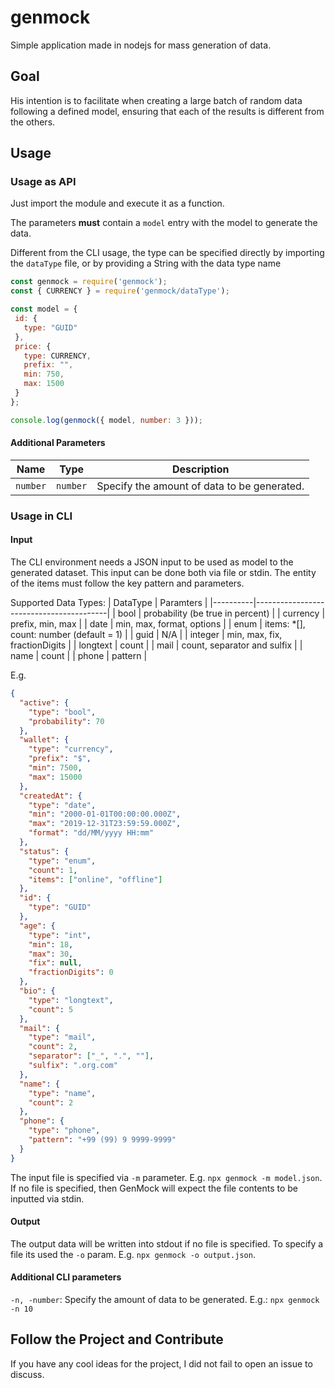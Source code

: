genmock
=======

Simple application made in nodejs for mass generation of data.

## Goal

His intention is to facilitate when creating a large batch of random data following a defined model, ensuring that each of the results is different from the others.

## Usage

 ### Usage as API
 
 Just import the module and execute it as a function.
 
 The parameters **must** contain a ``model`` entry with the model to generate the data.
 
 Different from the CLI usage, the type can be specified directly by importing the ``dataType`` file, or by providing a String with the data type name
 
 ```javascript
const genmock = require('genmock');
const { CURRENCY } = require('genmock/dataType');

const model = {
  id: {
    type: "GUID"
  },
  price: {
    type: CURRENCY,
    prefix: "",
    min: 750,
    max: 1500
  }
};

console.log(genmock({ model, number: 3 }));
```

 #### Additional Parameters
 
 | Name       | Type       | Description                                 |
 |------------|------------|---------------------------------------------|
 | ``number`` | ``number`` | Specify the amount of data to be generated. |


 
 ### Usage in CLI
 
 #### Input
 The CLI environment needs a JSON input to be used as model to the generated dataset. This input can be done both via file or stdin.
 The entity of the items must follow the key pattern and parameters.

 Supported Data Types:
 | DataType | Paramters                               |
 |----------|-----------------------------------------|
 | bool     | probability (be true in percent)        |
 | currency | prefix, min, max                        |
 | date     | min, max, format, options               |
 | enum     | items: *[], count: number (default = 1) |
 | guid     | N/A                                     |
 | integer  | min, max, fix, fractionDigits           |
 | longtext | count                                   |
 | mail     | count, separator and sulfix             |
 | name     | count                                   |
 | phone    | pattern                                 |

 E.g.
```json
{
  "active": {
    "type": "bool",
    "probability": 70
  },
  "wallet": {
    "type": "currency",
    "prefix": "$",
    "min": 7500,
    "max": 15000
  },
  "createdAt": {
    "type": "date",
    "min": "2000-01-01T00:00:00.000Z",
    "max": "2019-12-31T23:59:59.000Z",
    "format": "dd/MM/yyyy HH:mm"
  },
  "status": {
    "type": "enum",
    "count": 1,
    "items": ["online", "offline"]
  },
  "id": {
    "type": "GUID"
  },
  "age": {
    "type": "int",
    "min": 18,
    "max": 30,
    "fix": null,
    "fractionDigits": 0
  },
  "bio": {
    "type": "longtext",
    "count": 5
  },
  "mail": {
    "type": "mail",
    "count": 2,
    "separator": ["_", ".", ""],
    "sulfix": ".org.com"
  },
  "name": {
    "type": "name",
    "count": 2
  },
  "phone": {
    "type": "phone",
    "pattern": "+99 (99) 9 9999-9999"
  }
}
```

 The input file is specified via ``-m`` parameter. E.g. ``npx genmock -m model.json``.
 If no file is specified, then GenMock will expect the file contents to be inputted via stdin.

 #### Output
 The output data will be written into stdout if no file is specified. To specify a file its used the ``-o`` param. E.g. ``npx genmock -o output.json``.
 
 #### Additional CLI parameters
 ``-n, -number``: Specify the amount of data to be generated. E.g.: ``npx genmock -n 10``

## Follow the Project and Contribute
If you have any cool ideas for the project, I did not fail to open an issue to discuss.

